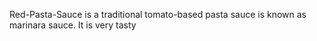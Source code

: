 Red-Pasta-Sauce is a traditional tomato-based pasta sauce is known as marinara sauce.
It is very tasty
